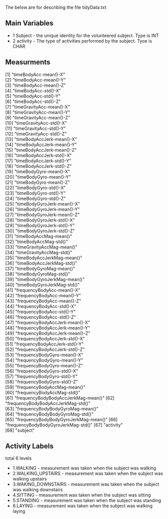 The below are for describing the file tidyData.txt

## Main Variables
* 1 Subject - the unique identity for the volunteered subject. Type is INT
* 2 activity - The type of activities performed by the subject. Tyoe is CHAR

## Measurments
 [1] "timeBodyAcc-mean()-X"               
 [2] "timeBodyAcc-mean()-Y"               
 [3] "timeBodyAcc-mean()-Z"               
 [4] "timeBodyAcc-std()-X"                
 [5] "timeBodyAcc-std()-Y"                
 [6] "timeBodyAcc-std()-Z"                
 [7] "timeGravityAcc-mean()-X"            
 [8] "timeGravityAcc-mean()-Y"            
 [9] "timeGravityAcc-mean()-Z"            
[10] "timeGravityAcc-std()-X"             
[11] "timeGravityAcc-std()-Y"             
[12] "timeGravityAcc-std()-Z"             
[13] "timeBodyAccJerk-mean()-X"           
[14] "timeBodyAccJerk-mean()-Y"           
[15] "timeBodyAccJerk-mean()-Z"           
[16] "timeBodyAccJerk-std()-X"            
[17] "timeBodyAccJerk-std()-Y"            
[18] "timeBodyAccJerk-std()-Z"            
[19] "timeBodyGyro-mean()-X"              
[20] "timeBodyGyro-mean()-Y"              
[21] "timeBodyGyro-mean()-Z"              
[22] "timeBodyGyro-std()-X"               
[23] "timeBodyGyro-std()-Y"               
[24] "timeBodyGyro-std()-Z"               
[25] "timeBodyGyroJerk-mean()-X"          
[26] "timeBodyGyroJerk-mean()-Y"          
[27] "timeBodyGyroJerk-mean()-Z"          
[28] "timeBodyGyroJerk-std()-X"           
[29] "timeBodyGyroJerk-std()-Y"           
[30] "timeBodyGyroJerk-std()-Z"           
[31] "timeBodyAccMag-mean()"              
[32] "timeBodyAccMag-std()"               
[33] "timeGravityAccMag-mean()"           
[34] "timeGravityAccMag-std()"            
[35] "timeBodyAccJerkMag-mean()"          
[36] "timeBodyAccJerkMag-std()"           
[37] "timeBodyGyroMag-mean()"             
[38] "timeBodyGyroMag-std()"              
[39] "timeBodyGyroJerkMag-mean()"         
[40] "timeBodyGyroJerkMag-std()"          
[41] "frequencyBodyAcc-mean()-X"          
[42] "frequencyBodyAcc-mean()-Y"          
[43] "frequencyBodyAcc-mean()-Z"          
[44] "frequencyBodyAcc-std()-X"           
[45] "frequencyBodyAcc-std()-Y"           
[46] "frequencyBodyAcc-std()-Z"           
[47] "frequencyBodyAccJerk-mean()-X"      
[48] "frequencyBodyAccJerk-mean()-Y"      
[49] "frequencyBodyAccJerk-mean()-Z"      
[50] "frequencyBodyAccJerk-std()-X"       
[51] "frequencyBodyAccJerk-std()-Y"       
[52] "frequencyBodyAccJerk-std()-Z"       
[53] "frequencyBodyGyro-mean()-X"         
[54] "frequencyBodyGyro-mean()-Y"         
[55] "frequencyBodyGyro-mean()-Z"         
[56] "frequencyBodyGyro-std()-X"          
[57] "frequencyBodyGyro-std()-Y"          
[58] "frequencyBodyGyro-std()-Z"          
[59] "frequencyBodyAccMag-mean()"         
[60] "frequencyBodyAccMag-std()"          
[61] "frequencyBodyBodyAccJerkMag-mean()" 
[62] "frequencyBodyBodyAccJerkMag-std()"  
[63] "frequencyBodyBodyGyroMag-mean()"    
[64] "frequencyBodyBodyGyroMag-std()"     
[65] "frequencyBodyBodyGyroJerkMag-mean()"
[66] "frequencyBodyBodyGyroJerkMag-std()" 
[67] "activity"                           
[68] "subject" 

## Activity Labels
total 6 levels
* 1.WALKING - measurement was taken when the subject was walking
* 2.WALKING_UPSTAIRS - measurement was taken when the subject was walking upstairs
* 3.WAKING_DOWNSTAIRS - measurement was taken when the subject was walking downstairs
* 4.SITTING - measurement was taken when the subject was sitting
* 5.STANDING - measurement was taken when the subject was standing
* 6.LAYING - measurement was taken when the subject was walking laying
